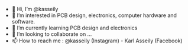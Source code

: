 - 👋 Hi, I’m @kasseily
- 👀 I’m interested in PCB design, electronics, computer hardware and software.
- 🌱 I’m currently learning PCB design and electronics
- 💞️ I’m looking to collaborate on ...
- 📫 How to reach me : @kasseily (Instagram) - Karl Asseily (Facebook)

<!---
kasseily/kasseily is a ✨ special ✨ repository because its `README.md` (this file) appears on your GitHub profile.
You can click the Preview link to take a look at your changes.
--->
